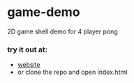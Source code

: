 # game-demo
2D game shell demo for 4 player pong

### try it out at: 
- [website](michael-crockett.com/game-demo)
- or clone the repo and open index.html
